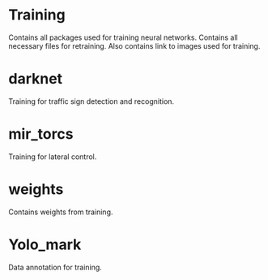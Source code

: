 # Training

Contains all packages used for training neural networks. Contains all necessary files for retraining. Also contains link to images used for training.

# darknet

Training for traffic sign detection and recognition. 


# mir_torcs

Training for lateral control.


# weights

Contains weights from training.


# Yolo_mark

Data annotation for training.


